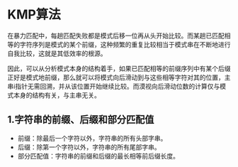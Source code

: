 # KMP算法  
在暴力匹配中，每趟匹配失败都是模式后移一位再从头开始比较。而某趟已匹配相等的字符序列是模式的某个前缀，这种频繁的重复比较相当于模式串在不断地进行自我比较，这就是其低效率的根源。  

因此，可以从分析模式本身的结构着手，如果已匹配相等的前缀序列中有某个后缀正好是模式地前缀，那么就可以将模式向后滑动到与这些相等字符对其的位置，主串i指针无需回溯，并从该位置开始继续比较。而漠视向后滑动位数的计算仅与模式本身的结构有关，与主串无关。  

## 1.字符串的前缀、后缀和部分匹配值  
- 前缀：除最后一个字符以外，字符串的所有头部字串。  
- 后缀：除第一个字符以外，字符串的所有尾部字串。
- 部分匹配值：字符串的前缀和后缀的最长相等前后缀长度。


